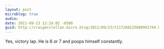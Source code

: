 ```yaml
---
layout: post
microblog: true
audio: 
date: 2011-09-23 12:24:02 -0500
guid: http://craigmcclellan.micro.blog/2011/09/23/t117288125880991744.html
---
```

Yes, victory lap. He is 6 or 7 and poops himself constantly.
